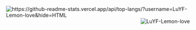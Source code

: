 <img align="right" src="https://github-readme-stats.vercel.app/api?username=LuYF-Lemon-love&hide=HTML" alt="https://github-readme-stats.vercel.app/api/top-langs/?username=LuYF-Lemon-love&hide=HTML" />
<img align="right" src="https://komarev.com/ghpvc/?username=LuYF-Lemon-love" alt="LuYF-Lemon-love" />

